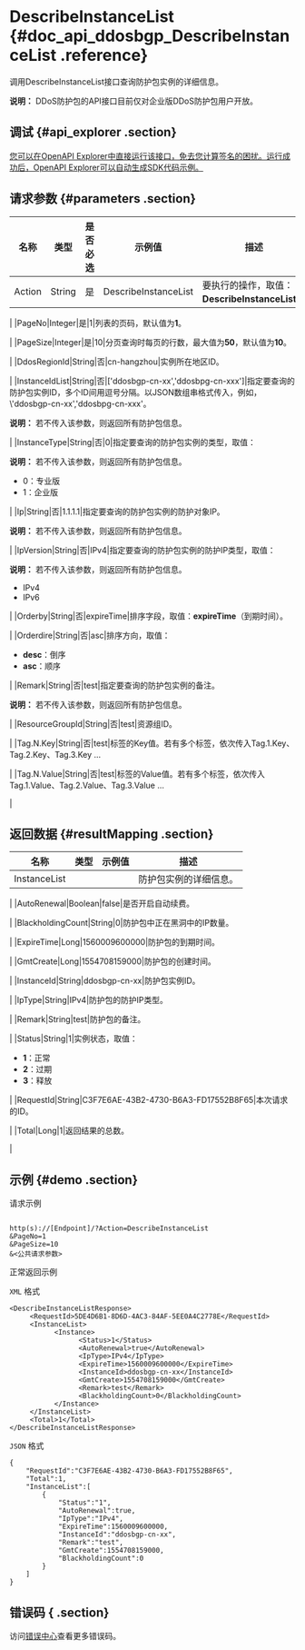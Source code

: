 # DescribeInstanceList {#doc_api_ddosbgp_DescribeInstanceList .reference}

调用DescribeInstanceList接口查询防护包实例的详细信息。

**说明：** DDoS防护包的API接口目前仅对企业版DDoS防护包用户开放。

## 调试 {#api_explorer .section}

[您可以在OpenAPI Explorer中直接运行该接口，免去您计算签名的困扰。运行成功后，OpenAPI Explorer可以自动生成SDK代码示例。](https://api.aliyun.com/#product=ddosbgp&api=DescribeInstanceList&type=RPC&version=2018-07-20)

## 请求参数 {#parameters .section}

|名称|类型|是否必选|示例值|描述|
|--|--|----|---|--|
|Action|String|是|DescribeInstanceList|要执行的操作，取值：**DescribeInstanceList**。

 |
|PageNo|Integer|是|1|列表的页码，默认值为**1**。

 |
|PageSize|Integer|是|10|分页查询时每页的行数，最大值为**50**，默认值为**10**。

 |
|DdosRegionId|String|否|cn-hangzhou|实例所在地区ID。

 |
|InstanceIdList|String|否|\['ddosbgp-cn-xx','ddosbpg-cn-xxx'\]|指定要查询的防护包实例ID，多个ID间用逗号分隔。以JSON数组串格式传入，例如，\\'ddosbgp-cn-xx','ddosbpg-cn-xxx'。

 **说明：** 若不传入该参数，则返回所有防护包信息。

 |
|InstanceType|String|否|0|指定要查询的防护包实例的类型，取值：

 **说明：** 若不传入该参数，则返回所有防护包信息。

 -   0：专业版
-   1：企业版

 |
|Ip|String|否|1.1.1.1|指定要查询的防护包实例的防护对象IP。

 **说明：** 若不传入该参数，则返回所有防护包信息。

 |
|IpVersion|String|否|IPv4|指定要查询的防护包实例的防护IP类型，取值：

 **说明：** 若不传入该参数，则返回所有防护包信息。

 -   IPv4
-   IPv6

 |
|Orderby|String|否|expireTime|排序字段，取值：**expireTime**（到期时间）。

 |
|Orderdire|String|否|asc|排序方向，取值：

 -   **desc**：倒序
-   **asc**：顺序

 |
|Remark|String|否|test|指定要查询的防护包实例的备注。

 **说明：** 若不传入该参数，则返回所有防护包信息。

 |
|ResourceGroupId|String|否|test|资源组ID。

 |
|Tag.N.Key|String|否|test|标签的Key值。若有多个标签，依次传入Tag.1.Key、Tag.2.Key、Tag.3.Key ...

 |
|Tag.N.Value|String|否|test|标签的Value值。若有多个标签，依次传入Tag.1.Value、Tag.2.Value、Tag.3.Value ...

 |

## 返回数据 {#resultMapping .section}

|名称|类型|示例值|描述|
|--|--|---|--|
|InstanceList| | |防护包实例的详细信息。

 |
|AutoRenewal|Boolean|false|是否开启自动续费。

 |
|BlackholdingCount|String|0|防护包中正在黑洞中的IP数量。

 |
|ExpireTime|Long|1560009600000|防护包的到期时间。

 |
|GmtCreate|Long|1554708159000|防护包的创建时间。

 |
|InstanceId|String|ddosbgp-cn-xx|防护包实例ID。

 |
|IpType|String|IPv4|防护包的防护IP类型。

 |
|Remark|String|test|防护包的备注。

 |
|Status|String|1|实例状态，取值：

 -   **1**：正常
-   **2**：过期
-   **3**：释放

 |
|RequestId|String|C3F7E6AE-43B2-4730-B6A3-FD17552B8F65|本次请求的ID。

 |
|Total|Long|1|返回结果的总数。

 |

## 示例 {#demo .section}

请求示例

``` {#request_demo}

http(s)://[Endpoint]/?Action=DescribeInstanceList
&PageNo=1
&PageSize=10
&<公共请求参数>

```

正常返回示例

`XML` 格式

``` {#xml_return_success_demo}
<DescribeInstanceListResponse>
     <RequestId>5DE4D6B1-8D6D-4AC3-84AF-5EE0A4C2778E</RequestId>
     <InstanceList>
           <Instance>
                 <Status>1</Status>
                 <AutoRenewal>true</AutoRenewal>
                 <IpType>IPv4</IpType>
                 <ExpireTime>1560009600000</ExpireTime>
                 <InstanceId>ddosbgp-cn-xx</InstanceId>
                 <GmtCreate>1554708159000</GmtCreate>
                 <Remark>test</Remark>
                 <BlackholdingCount>0</BlackholdingCount>
           </Instance>
     </InstanceList>
     <Total>1</Total>
</DescribeInstanceListResponse>
```

`JSON` 格式

``` {#json_return_success_demo}
{
	"RequestId":"C3F7E6AE-43B2-4730-B6A3-FD17552B8F65",
	"Total":1,
	"InstanceList":[
		{
			"Status":"1",
			"AutoRenewal":true,
			"IpType":"IPv4",
			"ExpireTime":1560009600000,
			"InstanceId":"ddosbgp-cn-xx",
			"Remark":"test",
			"GmtCreate":1554708159000,
			"BlackholdingCount":0
		}
	]
}
```

## 错误码 { .section}

访问[错误中心](https://error-center.aliyun.com/status/product/ddosbgp)查看更多错误码。

